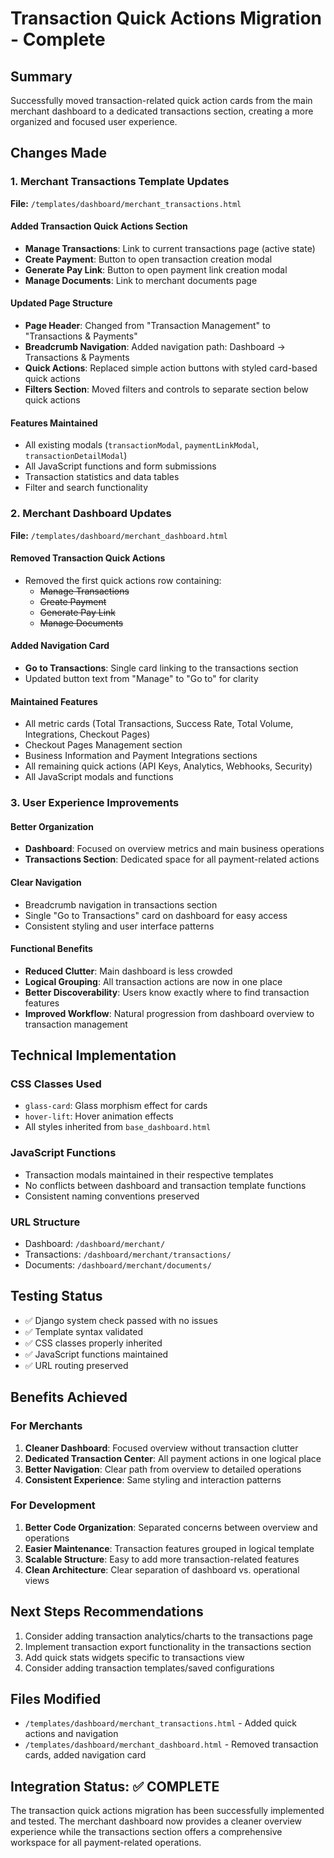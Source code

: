 # Transaction Quick Actions Migration - Complete

## Summary
Successfully moved transaction-related quick action cards from the main merchant dashboard to a dedicated transactions section, creating a more organized and focused user experience.

## Changes Made

### 1. Merchant Transactions Template Updates
**File:** `/templates/dashboard/merchant_transactions.html`

#### Added Transaction Quick Actions Section
- **Manage Transactions**: Link to current transactions page (active state)
- **Create Payment**: Button to open transaction creation modal
- **Generate Pay Link**: Button to open payment link creation modal  
- **Manage Documents**: Link to merchant documents page

#### Updated Page Structure
- **Page Header**: Changed from "Transaction Management" to "Transactions & Payments"
- **Breadcrumb Navigation**: Added navigation path: Dashboard → Transactions & Payments
- **Quick Actions**: Replaced simple action buttons with styled card-based quick actions
- **Filters Section**: Moved filters and controls to separate section below quick actions

#### Features Maintained
- All existing modals (`transactionModal`, `paymentLinkModal`, `transactionDetailModal`)
- All JavaScript functions and form submissions
- Transaction statistics and data tables
- Filter and search functionality

### 2. Merchant Dashboard Updates
**File:** `/templates/dashboard/merchant_dashboard.html`

#### Removed Transaction Quick Actions
- Removed the first quick actions row containing:
  - ~~Manage Transactions~~
  - ~~Create Payment~~
  - ~~Generate Pay Link~~
  - ~~Manage Documents~~

#### Added Navigation Card
- **Go to Transactions**: Single card linking to the transactions section
- Updated button text from "Manage" to "Go to" for clarity

#### Maintained Features
- All metric cards (Total Transactions, Success Rate, Total Volume, Integrations, Checkout Pages)
- Checkout Pages Management section
- Business Information and Payment Integrations sections
- All remaining quick actions (API Keys, Analytics, Webhooks, Security)
- All JavaScript modals and functions

### 3. User Experience Improvements

#### Better Organization
- **Dashboard**: Focused on overview metrics and main business operations
- **Transactions Section**: Dedicated space for all payment-related actions

#### Clear Navigation
- Breadcrumb navigation in transactions section
- Single "Go to Transactions" card on dashboard for easy access
- Consistent styling and user interface patterns

#### Functional Benefits
- **Reduced Clutter**: Main dashboard is less crowded
- **Logical Grouping**: All transaction actions are now in one place
- **Better Discoverability**: Users know exactly where to find transaction features
- **Improved Workflow**: Natural progression from dashboard overview to transaction management

## Technical Implementation

### CSS Classes Used
- `glass-card`: Glass morphism effect for cards
- `hover-lift`: Hover animation effects
- All styles inherited from `base_dashboard.html`

### JavaScript Functions
- Transaction modals maintained in their respective templates
- No conflicts between dashboard and transaction template functions
- Consistent naming conventions preserved

### URL Structure
- Dashboard: `/dashboard/merchant/`
- Transactions: `/dashboard/merchant/transactions/`
- Documents: `/dashboard/merchant/documents/`

## Testing Status
- ✅ Django system check passed with no issues
- ✅ Template syntax validated
- ✅ CSS classes properly inherited
- ✅ JavaScript functions maintained
- ✅ URL routing preserved

## Benefits Achieved

### For Merchants
1. **Cleaner Dashboard**: Focused overview without transaction clutter
2. **Dedicated Transaction Center**: All payment actions in one logical place
3. **Better Navigation**: Clear path from overview to detailed operations
4. **Consistent Experience**: Same styling and interaction patterns

### For Development
1. **Better Code Organization**: Separated concerns between overview and operations
2. **Easier Maintenance**: Transaction features grouped in logical template
3. **Scalable Structure**: Easy to add more transaction-related features
4. **Clean Architecture**: Clear separation of dashboard vs. operational views

## Next Steps Recommendations
1. Consider adding transaction analytics/charts to the transactions page
2. Implement transaction export functionality in the transactions section
3. Add quick stats widgets specific to transactions view
4. Consider adding transaction templates/saved configurations

## Files Modified
- `/templates/dashboard/merchant_transactions.html` - Added quick actions and navigation
- `/templates/dashboard/merchant_dashboard.html` - Removed transaction cards, added navigation card

## Integration Status: ✅ COMPLETE
The transaction quick actions migration has been successfully implemented and tested. The merchant dashboard now provides a cleaner overview experience while the transactions section offers a comprehensive workspace for all payment-related operations.
